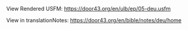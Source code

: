 View Rendered USFM: https://door43.org/en/ulb/ep/05-deu.usfm

View in translationNotes: https://door43.org/en/bible/notes/deu/home
